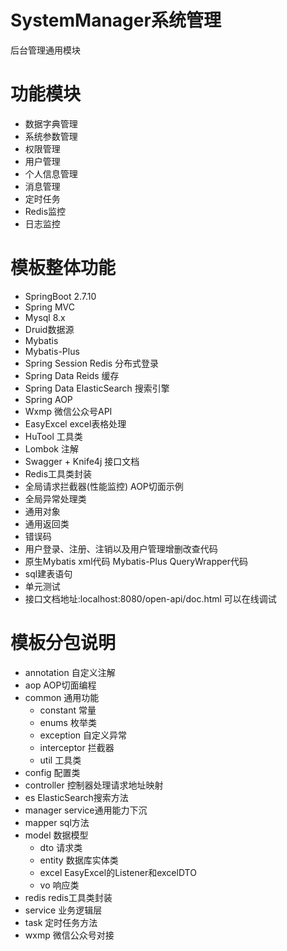 # SystemManager系统管理
后台管理通用模块

# 功能模块
+ 数据字典管理
+ 系统参数管理
+ 权限管理
+ 用户管理
+ 个人信息管理
+ 消息管理
+ 定时任务
+ Redis监控
+ 日志监控

# 模板整体功能
+ SpringBoot 2.7.10
+ Spring MVC
+ Mysql 8.x
+ Druid数据源
+ Mybatis
+ Mybatis-Plus
+ Spring Session Redis 分布式登录
+ Spring Data Reids 缓存
+ Spring Data ElasticSearch 搜索引擎
+ Spring AOP
+ Wxmp 微信公众号API
+ EasyExcel excel表格处理
+ HuTool 工具类
+ Lombok 注解
+ Swagger + Knife4j 接口文档
+ Redis工具类封装
+ 全局请求拦截器(性能监控) AOP切面示例
+ 全局异常处理类
+ 通用对象
+ 通用返回类
+ 错误码
+ 用户登录、注册、注销以及用户管理增删改查代码
+ 原生Mybatis xml代码 Mybatis-Plus QueryWrapper代码
+ sql建表语句
+ 单元测试 
+ 接口文档地址:localhost:8080/open-api/doc.html 可以在线调试

# 模板分包说明
+ annotation 自定义注解
+ aop AOP切面编程
+ common 通用功能
  + constant 常量
  + enums 枚举类
  + exception 自定义异常
  + interceptor 拦截器
  + util 工具类
+ config 配置类
+ controller 控制器处理请求地址映射
+ es  ElasticSearch搜索方法
+ manager service通用能力下沉
+ mapper sql方法
+ model 数据模型
  + dto 请求类
  + entity 数据库实体类
  + excel EasyExcel的Listener和excelDTO
  + vo 响应类
+ redis redis工具类封装
+ service 业务逻辑层
+ task 定时任务方法
+ wxmp 微信公众号对接

